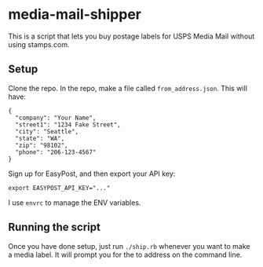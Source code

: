 # media-mail-shipper

This is a script that lets you buy postage labels for USPS Media Mail without
using stamps.com.

## Setup

Clone the repo. In the repo, make a file called `from_address.json`. This will
have:

```
{
  "company": "Your Name",
  "street1": "1234 Fake Street",
  "city": "Seattle",
  "state": "WA",
  "zip": "98102",
  "phone": "206-123-4567"
}
```

Sign up for EasyPost, and then export your API key:

```
export EASYPOST_API_KEY="..."
```

I use `envrc` to manage the ENV variables.

## Running the script

Once you have done setup, just run `./ship.rb` whenever you want to make a 
media label. It will prompt you for the to address on the command line.
